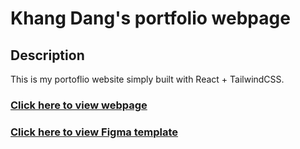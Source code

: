 # Khang Dang's portfolio webpage

## Description
This is my portoflio website simply built with React + TailwindCSS.

### [Click here to view webpage](https://cyplucastero.github.io)
### [Click here to view Figma template](https://www.figma.com/design/ZP7nzLAIp0lWfB9o6Jzmw2/Untitled?node-id=0-1&t=b0fEE1edCazW4lht-1&fbclid=IwZXh0bgNhZW0CMTAAYnJpZBExOW44eTg0eDhGTFFaZ2w5NAEeyohzVLFthbHlbLHEOtVqzZaN22QsPqAKb5_h_G6SWvFmynfem18klcaMQ30_aem_N4H19YgdpB7OCKB-THtHJA)
